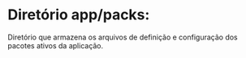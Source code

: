 Diretório app/packs:
======================
Diretório que armazena os arquivos de definição e configuração dos pacotes ativos da aplicação.